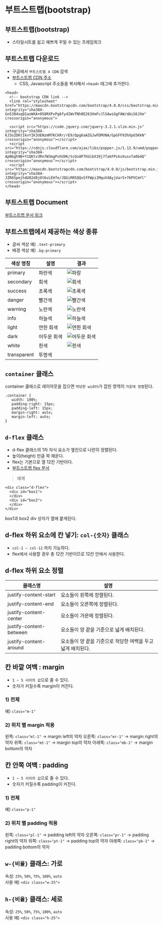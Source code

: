 # 부트스트랩(bootstrap)

## 부트스트랩(bootstrap)
* 스타일시트를 쉽고 예쁘게 꾸밀 수 있는 프레임워크

## 부트스트랩 다운로드
* 구글에서 `부트스트랩 4 CDN` 검색
* [부트스트랩 CDN 주소](https://getbootstrap.com/docs/4.0/getting-started/introduction/)
  * CSS, Javascript 주소들을 복사해서 `<head>` 태그에 추가한다.

```
<head>
  <!-- bootstrap CDN link -->
  <link rel="stylesheet" href="https://maxcdn.bootstrapcdn.com/bootstrap/4.0.0/css/bootstrap.min.css" integrity="sha384-Gn5384xqQ1aoWXA+058RXPxPg6fy4IWvTNh0E263XmFcJlSAwiGgFAW/dAiS6JXm" crossorigin="anonymous">
        
  <script src="https://code.jquery.com/jquery-3.2.1.slim.min.js" integrity="sha384-KJ3o2DKtIkvYIK3UENzmM7KCkRr/rE9/Qpg6aAZGJwFDMVNA/GpGFF93hXpG5KkN" crossorigin="anonymous"></script>
  <script src="https://cdnjs.cloudflare.com/ajax/libs/popper.js/1.12.9/umd/popper.min.js" integrity="sha384-ApNbgh9B+Y1QKtv3Rn7W3mgPxhU9K/ScQsAP7hUibX39j7fakFPskvXusvfa0b4Q" crossorigin="anonymous"></script>
  <script src="https://maxcdn.bootstrapcdn.com/bootstrap/4.0.0/js/bootstrap.min.js" integrity="sha384-JZR6Spejh4U02d8jOt6vLEHfe/JQGiRRSQQxSfFWpi1MquVdAyjUar5+76PVCmYl" crossorigin="anonymous"></script>
</head>
```

## 부트스트랩 Document
[부트스트랩 문서 링크](https://getbootstrap.com/docs/4.1/getting-started/introduction/)

## 부트스트랩에서 제공하는 색상 종류
- 글씨 색상 예) `.text-primary`
- 배경 색상 예) `.bg-primary`

|색상 명칭 |설명| 결과 |
|----------|------|---------|
|primary|파란색 |![파랑](/material/images/marobiana/front-end/primary.png) |
|secondary|회색 | ![회색](/material/images/marobiana/front-end/secondary.png)|
|success|초록색 | ![초록색](/material/images/marobiana/front-end/success.png)|
|danger|빨간색 |![빨간색](/material/images/marobiana/front-end/danger.png) |
|warning|노란색 | ![노란색](/material/images/marobiana/front-end/warning.png)|
|info|하늘색 | ![하늘색](/material/images/marobiana/front-end/info.png)|
|light|연한 회색 |![연한 회색](/material/images/marobiana/front-end/light.png) |
|dark|어두운 회색 |![어두운 회색](/material/images/marobiana/front-end/dark.png) |
|white|흰색 |![흰색](/material/images/marobiana/front-end/white.png) |
|transparent|투명색 | |

## `container` 클래스
container 클래스로 레이아웃을 잡으면 `적당한 width`가 잡힌 영역이 `가운데 정렬`된다.
```
.container {
   width: 100%;
   padding-right: 15px;
   padding-left: 15px;
   margin-right: auto;
   margin-left: auto;
}
```

## `d-flex` 클래스
- d-flex 클래스의 1차 자식 요소가 옆칸으로 나란히 정렬된다.  
- 높이(height) 만큼 꽉 채운다.
- flex는 기본으로 열 12칸 기반이다.
- [부트스트랩 flex 문서](https://getbootstrap.com/docs/4.0/utilities/flex/)

> 예제
```
<div class="d-flex">
  <div id="box1">
  </div>
  <div id="box2">
  </div>
</div>
```
box1과 box2 div 상자가 옆에 붙게된다.

## d-flex 하위 요소에 칸 넣기: `col-{숫자}` 클래스
- `col-1 ~ col-12` 까지 가능하다.  
- flex에서 사용할 경우 총 12칸 기반이므로 12칸 안에서 사용한다.

## d-flex 하위 요소 정렬
|클래스명| 설명|
|--------|--------|
|justify-content-start|요소들이 왼쪽에 정렬된다.|
|justify-content-end|요소들이 오른쪽에 정렬된다.|
|justify-content-center|요소들이 가운에 정렬된다.|
|justify-content-between|요소들이 양 끝을 기준으로 넓게 배치된다.|
|justify-content-around|요소들이 양 끝을 기준으로 적당한 여백을 두고 넓게 배치된다.|

## 칸 바깥 여백 : margin
- `1 ~ 5 사이의 값`으로 줄 수 있다.  
- 숫자가 커질수록 margin이 커진다.

### 1) 전체
예) `class="m-1"`

### 2) 위치 별 margin 적용
왼쪽: `class="ml-1"`   -> margin left의 약자
오른쪽: `class="mr-1"`   -> margin right의 약자
위쪽: `class="mt-1"`   -> margin top의 약자
아래쪽: `class="mb-1"`   -> margin bottom의 약자

## 칸 안쪽 여백 : padding
- `1 ~ 5 사이의 값`으로 줄 수 있다.  
- 숫자가 커질수록 padding이 커진다.

### 1) 전체
예) `class="p-1"`

### 2) 위치 별 padding 적용
왼쪽: `class="pl-1"`   -> padding left의 약자
오른쪽: `class="pr-1"`   -> padding right의 약자
위쪽: `class="pt-1"`   -> padding top의 약자
아래쪽: `class="pb-1"`   -> padding bottom의 약자

## `w-{비율}` 클래스: 가로
속성: `25%`, `50%`, `75%`, `100%`, `auto`  
사용 예) `<div class="w-25">`

## `h-{비율}` 클래스: 세로
속성: `25%`, `50%`, `75%`, `100%`, `auto`  
사용 예) `<div class="h-25">`

